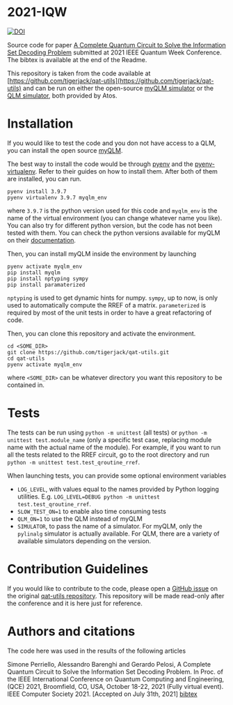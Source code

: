 # 2021-IQW
[![DOI](https://zenodo.org/badge/394587143.svg)](https://zenodo.org/badge/latestdoi/394587143)


Source code for paper [A Complete Quantum Circuit to Solve the Information Set
Decoding Problem](#authors-and-citations) submitted at 2021 IEEE Quantum Week
Conference. The bibtex is available at the end of the Readme.

This repository is taken from the code available at
[https://github.com/tigerjack/qat-utils](https://github.com/tigerjack/qat-utils)
and can be run on either the open-source [myQLM
simulator](https://github.com/myQLM) or the [QLM
simulator](https://atos.net/en/solutions/quantum-learning-machine), both
provided by Atos.

# Installation #
If you would like to test the code and you don not have access to a QLM, you can
install the open source
[myQLM](https://myqlm.github.io/myqlm_specific/install.html).

The best way to install the code would be through
[pyenv](https://github.com/pyenv/pyenv) and the
[pyenv-virtualenv](https://github.com/pyenv/pyenv-virtualenv). Refer to their
guides on how to install them. After both of them are installed, you can run.

```
pyenv install 3.9.7
pyenv virtualenv 3.9.7 myqlm_env
```

where `3.9.7` is the python version used for this code and `myqlm_env` is the
name of the virtual environment (you can change whatever name you like). You can
also try for different python version, but the code has not been tested with
them. You can check the python versions available for myQLM on their
[documentation](https://myqlm.github.io/myqlm_specific/install.html).

Then, you can install myQLM inside the environment by launching

```
pyenv activate myqlm_env
pip install myqlm
pip install nptyping sympy
pip install paramaterized
```

`nptyping` is used to get dynamic hints for numpy. `sympy`, up to now, is only
used to automatically compute the RREF of a matrix. `parameterized` is required
by most of the unit tests in order to have a great refactoring of code.

Then, you can clone this repository and activate the environment.

```
cd <SOME_DIR>
git clone https://github.com/tigerjack/qat-utils.git
cd qat-utils
pyenv activate myqlm_env
```

where `<SOME_DIR>` can be whatever directory you want this repository to be
contained in.


# Tests #
The tests can be run using `python -m unittest` (all tests) or `python -m
unittest test.module_name` (only a specific test case, replacing module name
with the actual name of the module). For example, if you want to run all the
tests related to the RREF circuit, go to the root directory and run `python -m
unittest test.test_qroutine_rref`.

When launching tests, you can provide some optional environment variables

  * `LOG_LEVEL`, with values equal to the names provided by Python logging
utilities. E.g. `LOG_LEVEL=DEBUG python -m unittest test.test_qroutine_rref`.
  * `SLOW_TEST_ON=1` to enable also time consuming tests 
  * `QLM_ON=1` to use the QLM instead of myQLM
  * `SIMULATOR`, to pass the name of a simulator. For myQLM, only the `pylinalg`
    simulator is actually available. For QLM, there are a variety of available
    simulators depending on the version.


# Contribution Guidelines #
If you would like to contribute to the code, please open a [GitHub
issue](https://github.com/tigerjack/qat-utils/issues) on the original [qat-utils
repository](https://github.com/tigerjack/qat-utils). This repository will be
made read-only after the conference and it is here just for reference.

# Authors and citations #
The code here was used in the results of the following articles

Simone Perriello, Alessandro Barenghi and Gerardo Pelosi,
A Complete Quantum Circuit to Solve the Information Set Decoding Problem.
In Proc. of the IEEE International Conference on Quantum Computing and Engineering,
(QCE) 2021, Broomfield, CO, USA, October 18-22, 2021 (Fully virtual event).
IEEE Computer Society 2021.
[Accepted on July 31th, 2021]
 [bibtex](/bibtex.bib)
